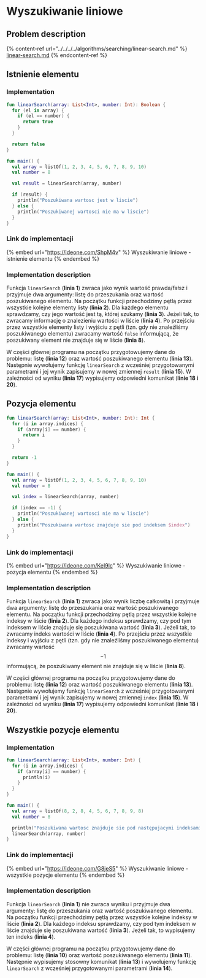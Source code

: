 # Wyszukiwanie liniowe

## Problem description

{% content-ref url="../../../../algorithms/searching/linear-search.md" %}
[linear-search.md](../../../../algorithms/searching/linear-search.md)
{% endcontent-ref %}

## Istnienie elementu

### Implementation

```kotlin
fun linearSearch(array: List<Int>, number: Int): Boolean {
  for (el in array) {
    if (el == number) {
      return true
    }
  }

  return false
}

fun main() {
  val array = listOf(1, 2, 3, 4, 5, 6, 7, 8, 9, 10)
  val number = 8

  val result = linearSearch(array, number)

  if (result) {
    println("Poszukiwana wartosc jest w liscie")
  } else {
    println("Poszukiwanej wartosci nie ma w liscie")
  }
}
```

### Link do implementacji

{% embed url="https://ideone.com/ShpM4v" %}
Wyszukiwanie liniowe - istnienie elementu
{% endembed %}

### Implementation description

Funkcja `linearSearch` (**linia 1**) zwraca jako wynik wartość prawda/fałsz i przyjmuje dwa argumenty: listę do przeszukania oraz wartość poszukiwanego elementu. Na początku funkcji przechodzimy pętlą przez wszystkie kolejne elementy listy (**linia 2**). Dla każdego elementu sprawdzamy, czy jego wartość jest tą, której szukamy (**linia 3**). Jeżeli tak, to zwracamy informację o znalezieniu wartości w liście (**linia 4**). Po przejściu przez wszystkie elementy listy i wyjściu z pętli (tzn. gdy nie znaleźliśmy poszukiwanego elementu) zwracamy wartość `false` informującą, że poszukiwany element nie znajduje się w liście (**linia 8**).

W części głównej programu na początku przygotowujemy dane do problemu: listę (**linia 12**) oraz wartość poszukiwanego elementu (**linia 13**). Następnie wywołujemy funkcję `linearSearch` z wcześniej przygotowanymi parametrami i jej wynik zapisujemy w nowej zmiennej `result` (**linia 15**). W zależności od wyniku (**linia 17**) wypisujemy odpowiedni komunikat (**linie 18 i 20**).

## Pozycja elementu

```kotlin
fun linearSearch(array: List<Int>, number: Int): Int {
  for (i in array.indices) {
    if (array[i] == number) {
      return i
    }
  }

  return -1
}

fun main() {
  val array = listOf(1, 2, 3, 4, 5, 6, 7, 8, 9, 10)
  val number = 8

  val index = linearSearch(array, number)

  if (index == -1) {
    println("Poszukiwanej wartosci nie ma w liscie")
  } else {
    println("Poszukiwana wartosc znajduje sie pod indeksem $index")
  }
}
```

### Link do implementacji

{% embed url="https://ideone.com/KeI9lc" %}
Wyszukiwanie liniowe - pozycja elementu
{% endembed %}

### Implementation description

Funkcja `linearSearch` (**linia 1**) zwraca jako wynik liczbę całkowitą i przyjmuje dwa argumenty: listę do przeszukania oraz wartość poszukiwanego elementu. Na początku funkcji przechodzimy pętlą przez wszystkie kolejne indeksy w liście (**linia 2**). Dla każdego indeksu sprawdzamy, czy pod tym indeksem w liście znajduje się poszukiwana wartość (**linia 3**). Jeżeli tak, to zwracamy indeks wartości w liście (**linia 4**). Po przejściu przez wszystkie indeksy i wyjściu z pętli (tzn. gdy nie znaleźliśmy poszukiwanego elementu) zwracamy wartość $$-1$$ informującą, że poszukiwany element nie znajduje się w liście (**linia 8**).

W części głównej programu na początku przygotowujemy dane do problemu: listę (**linia 12**) oraz wartość poszukiwanego elementu (**linia 13**). Następnie wywołujemy funkcję `linearSearch` z wcześniej przygotowanymi parametrami i jej wynik zapisujemy w nowej zmiennej `index` (**linia 15**). W zależności od wyniku (**linia 17**) wypisujemy odpowiedni komunikat (**linie 18 i 20**).

## Wszystkie pozycje elementu

### Implementation

```kotlin
fun linearSearch(array: List<Int>, number: Int) {
  for (i in array.indices) {
    if (array[i] == number) {
      println(i)
    }
  }
}

fun main() {
  val array = listOf(8, 2, 8, 4, 5, 6, 7, 8, 9, 8)
  val number = 8

  println("Poszukiwana wartosc znajduje sie pod następujacymi indeksami:")
  linearSearch(array, number)
}
```

### Link do implementacji

{% embed url="https://ideone.com/G8jeS5" %}
Wyszukiwanie liniowe - wszystkie pozycje elementu
{% endembed %}

### Implementation description

Funkcja `linearSearch` (**linia 1**) nie zwraca wyniku i przyjmuje dwa argumenty: listę do przeszukania oraz wartość poszukiwanego elementu. Na początku funkcji przechodzimy pętlą przez wszystkie kolejne indeksy w liście (**linia 2**). Dla każdego indeksu sprawdzamy, czy pod tym indeksem w liście znajduje się poszukiwana wartość (**linia 3**). Jeżeli tak, to wypisujemy ten indeks (**linia 4**).

W części głównej programu na początku przygotowujemy dane do problemu: listę (**linia 10**) oraz wartość poszukiwanego elementu (**linia 11**). Następnie wypisujemy stosowny komunikat (**linia 13**) i wywołujemy funkcję `linearSearch` z wcześniej przygotowanymi parametrami (**linia 14**).
